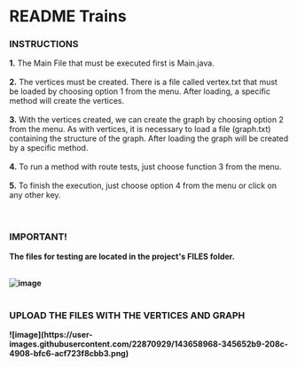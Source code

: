 # README Trains

<h3>INSTRUCTIONS</h3>

<b>1.</b> The Main File that must be executed first is Main.java.<br><br>
<b>2.</b> The vertices must be created. There is a file called vertex.txt that must be loaded by choosing option 1 from the menu. After loading, a specific method will create the vertices.<br><br>
<b>3.</b> With the vertices created, we can create the graph by choosing option 2 from the menu. As with vertices, it is necessary to load a file (graph.txt) containing the structure of the graph. After loading the graph will be created by a specific method.<br><br>
<b>4.</b> To run a method with route tests, just choose function 3 from the menu.<br><br>
<b>5.</b> To finish the execution, just choose option 4 from the menu or click on any other key.<br><br><br>


<h3>IMPORTANT!</h3>
<b>The files for testing are located in the project's FILES folder.<br><br>
  
![image](https://user-images.githubusercontent.com/22870929/143529559-7dc70b94-bb46-43e8-b156-92c0ad66686e.png) <br><br>
  
<h3>UPLOAD THE FILES WITH THE VERTICES AND GRAPH</h3>
![image](https://user-images.githubusercontent.com/22870929/143658968-345652b9-208c-4908-bfc6-acf723f8cbb3.png)

